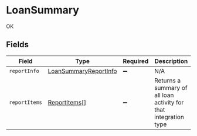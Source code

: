 # LoanSummary

OK


## Fields

| Field                                                                 | Type                                                                  | Required                                                              | Description                                                           |
| --------------------------------------------------------------------- | --------------------------------------------------------------------- | --------------------------------------------------------------------- | --------------------------------------------------------------------- |
| `reportInfo`                                                          | [LoanSummaryReportInfo](../../models/shared/loansummaryreportinfo.md) | :heavy_minus_sign:                                                    | N/A                                                                   |
| `reportItems`                                                         | [ReportItems](../../models/shared/reportitems.md)[]                   | :heavy_minus_sign:                                                    | Returns a summary of all loan activity for that integration type      |